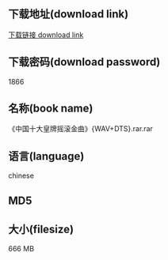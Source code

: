 ## 下载地址(download link)
[下载链接 download link](https://tutu365.netlify.app/?s=%E3%80%8A%E4%B8%AD%E5%9B%BD%E5%8D%81%E5%A4%A7%E7%9A%87%E7%89%8C%E6%91%87%E6%BB%9A%E9%87%91%E6%9B%B2%E3%80%8B%7BWAV%2BDTS%7D.rar)

## 下载密码(download password)
1866

## 名称(book name)
《中国十大皇牌摇滚金曲》{WAV+DTS}.rar.rar

## 语言(language)
chinese

## MD5


## 大小(filesize)
666 MB
